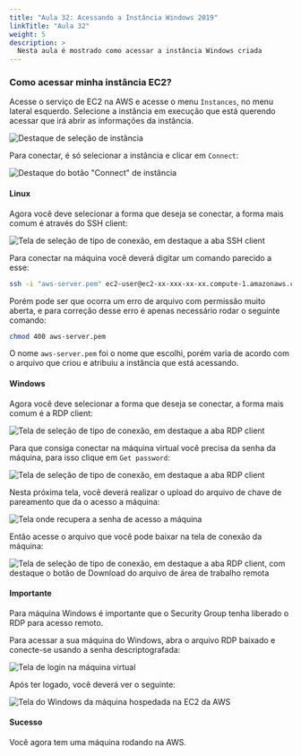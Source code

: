 ```yaml
---
title: "Aula 32: Acessando a Instância Windows 2019"
linkTitle: "Aula 32"
weight: 5
description: >
  Nesta aula é mostrado como acessar a instância Windows criada
---
```


### **Como acessar minha instância EC2?**

Acesse o serviço de EC2 na AWS e acesse o menu `Instances`, no menu lateral esquerdo. Selecione a instância em execução que está querendo acessar que irá abrir as informações da instância.

![Destaque de seleção de instância](ec2_instance_select.jpg)

Para conectar, é só selecionar a instância e clicar em `Connect`:

![Destaque do botão "Connect" de instância](ec2_instance_select_connect.jpg)

#### **Linux**

Agora você deve selecionar a forma que deseja se conectar, a forma mais comum é através do SSH client:

![Tela de seleção de tipo de conexão, em destaque a aba SSH client](ec2_instance_connect_ssh_client.jpg)

Para conectar na máquina você deverá digitar um comando parecido a esse:

```bash
ssh -i "aws-server.pem" ec2-user@ec2-xx-xxx-xx-xx.compute-1.amazonaws.com
```

Porém pode ser que ocorra um erro de arquivo com permissão muito aberta, e para correção desse erro é apenas necessário rodar o seguinte comando:

```bash
chmod 400 aws-server.pem
```

O nome `aws-server.pem` foi o nome que escolhi, porém varia de acordo com o arquivo que criou e atribuiu a instância que está acessando.

#### **Windows**

Agora você deve selecionar a forma que deseja se conectar, a forma mais comum é a RDP client:

![Tela de seleção de tipo de conexão, em destaque a aba RDP client](ec2_instance_connect_rdp_client.jpg)

Para que consiga conectar na máquina virtual você precisa da senha da máquina, para isso clique em `Get password`:

![Tela de seleção de tipo de conexão, em destaque a aba RDP client](ec2_instance_connect_rdp_client_get_password.jpg)

Nesta próxima tela, você deverá realizar o upload do arquivo de chave de pareamento que da o acesso a máquina:

![Tela onde recupera a senha de acesso a máquina](ec2_instance_connect_get_windows_password.jpg)

Então acesse o arquivo que você pode baixar na tela de conexão da máquina:

![Tela de seleção de tipo de conexão, em destaque a aba RDP client, com destaque o botão de Download do arquivo de área de trabalho remota](ec2_instance_connect_rdp_client_download_remote_desktop_file.jpg)

<div class="alert alert-warning">
  <h4>Importante</h4>
  <p>Para máquina Windows é importante que o Security Group tenha liberado o RDP para acesso remoto.</p>
</div>

Para acessar a sua máquina do Windows, abra o arquivo RDP baixado e conecte-se usando a senha descriptografada:

![Tela de login na máquina virtual](ec2_rdp_connect_password.jpg)

Após ter logado, você deverá ver o seguinte:

![Tela do Windows da máquina hospedada na EC2 da AWS](ec2_rdp_connect_machine_running.jpg)

<div class="alert alert-success">
  <h4>Sucesso</h4>
  <p>Você agora tem uma máquina rodando na AWS.</p>
</div>
